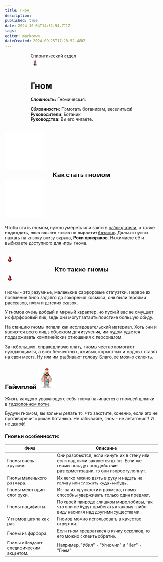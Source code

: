 ```yaml
---
title: Гном
description: 
published: true
date: 2024-10-04T14:32:54.771Z
tags: 
editor: markdown
dateCreated: 2024-09-25T17:28:52.480Z
---
```


<div style="display: flex; justify-content: center;">
<div class="roles-passport sp">
  <div class="title sp"><a href="/roles/spiritualisticdepartment">Спиритический отдел</a></div>
  <div>
    <div><div id="gnome-button"><img src="/roles/gnome.png" id="img" class="funny-animation" draggable="false"></div></div>
  <div><div>
    <h1>Гном</h1>
    <p><strong>Сложность:</strong> Гномическая.</p>
    <strong>Обязанности:</strong> Помогать ботаникам, веселиться!<br>
    <b>Руководители</b>: <a href="/ru/roles/botanist">Ботаник</a><br>
    <b>Руководства</b>: Вы его читаете.
  </div></div>
  </div>
</div>
</div>
<!--<center><div class="counter-cum"><span id="counter-text">Гномов накликано: <span id="counter">0</span></span></div></center>-->

## <div class="box"><img src="/roles/ghost.png" class="himg"><center><span>Как стать гномом</span></center><img src="/roles/ghost.png" class="himg"></div>
Чтобы стать гномом, нужно умереть или зайти в <a href="/ru/roles/ghost" >наблюдатели</a>, а также подождать, пока вашего гнома не вырастит <a href="/ru/roles/botanist" >ботаник</a>. Дальше нужно нажать на кнопку внизу экрана, <b>Роли призраков</b>. Нажимаете её и выбираете доступного для игры гнома.

## <div class="box"><img src="/roles/other/gnome-hat.png" class="himg"><center><span>Кто такие гномы</span></center><img src="/roles/other/gnome-hat.png" class="himg"></div>

  Гномы - это разумные, маленькие фарфоровые статуэтки. Первое их появление было задолго до покорения космоса, они были героями рассказов, поэм и детских сказок.
  
  У гномов очень добрый и мирный характер, но пускай вас не смущает их фарфоровый лик, ведь они могут затаить поистине большую обиду.
  
  На станцию гномы попали как исследовательский материал. Хоть они и являются всего лишь объектом для изучения, им чудом удается поддерживать компанейские отношения с персоналом.
  
  За небольшую, справедливую плату, гномы честно помогают нуждающимся, а всех бесчестных, лживых, корыстных и жадных ставят на свои места.
  Ну или им разбивают голову. Благо, её можно склеить.

## <div class="box"><span>Геймплей</span><img src="/roles/other/chemist-with-gnome.png" style="margin-bottom: 4px; height: 64px;"/></div>
  Жизнь каждого уважающего себя гнома начинается с гномьей шляпки в <a href="/guides/hydroponics">гидропонном лотке</a>.

  Будучи гномом, вы вольны делать то, что захотите, конечно, если это не противоречит крикам ботаника.
  Не забывайте, гном - не антагонист!
  И не дварф!
  
###  Гномьи особенности:
<center>
  <table class="funny-table">
  <thead>
    <tr>
      <th>Фича</th>
      <th>Описание</th>
    </tr>
  </thead>
  <tbody>
    <tr>
      <td>Гномы очень хрупкие.</td>
      <td>Они разобьются, если кинуть их в стену или если над ними закроется шлюз. Если же гномы попадут под действие разгерметизации, то они попросту лопнут.</td>
    </tr>
    <tr>
      <td>Гномы маленького размера.</td>
      <td>Их легко можно взять в руку и надеть на голову или сложить куда-нибудь.</td>
    </tr>
    <tr>
      <td>Гномы меют один слот руки.</td>
      <td>Из-за их хрупкости и размера, гномы способны удерживать только один предмет.</td>
    </tr>
    <tr>
      <td>Гномы пацифисты.</td>
      <td>По своей природе слишком миролюбивы, так что они не будут прибегать к какому-либо виду насилия над другими существами.</td>
    </tr>
    <tr>
      <td>У гномов шляпа как раз.</td>
      <td>Гномов можно использовать в качестве отвертки.</td>
    </tr>
    <tr>
      <td>Гномы из фарфора.</td>
      <td>Если гном превратился в кучку осколков, то его можно склеить обратно.</td>
    </tr>
    <tr>
      <td>Гномы обладают специфическим акцентом.</td>
      <td>Например, "Убил" - "Угномил" и "Нет" - "Гнем"</td>
    </tr>
  </tbody>
</table>
</center>

<div class="table"></div>